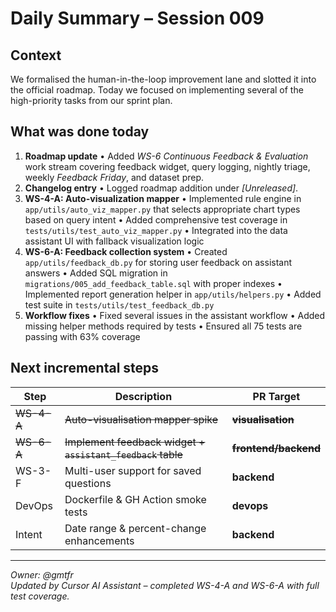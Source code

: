 # Daily Summary – Session 009

## Context
We formalised the human-in-the-loop improvement lane and slotted it into the official roadmap. Today we focused on implementing several of the high-priority tasks from our sprint plan.

## What was done today
1. **Roadmap update**
   • Added *WS-6 Continuous Feedback & Evaluation* work stream covering feedback widget, query logging, nightly triage, weekly *Feedback Friday*, and dataset prep.
2. **Changelog entry**
   • Logged roadmap addition under *[Unreleased]*.
3. **WS-4-A: Auto-visualization mapper**
   • Implemented rule engine in `app/utils/auto_viz_mapper.py` that selects appropriate chart types based on query intent
   • Added comprehensive test coverage in `tests/utils/test_auto_viz_mapper.py`
   • Integrated into the data assistant UI with fallback visualization logic
4. **WS-6-A: Feedback collection system**
   • Created `app/utils/feedback_db.py` for storing user feedback on assistant answers
   • Added SQL migration in `migrations/005_add_feedback_table.sql` with proper indexes
   • Implemented report generation helper in `app/utils/helpers.py`
   • Added test suite in `tests/utils/test_feedback_db.py`
5. **Workflow fixes**
   • Fixed several issues in the assistant workflow
   • Added missing helper methods required by tests
   • Ensured all 75 tests are passing with 63% coverage

## Next incremental steps
| Step | Description | PR Target |
|------|-------------|-----------|
| ~~WS-4-A~~ | ~~Auto-visualisation mapper spike~~ | ~~**visualisation**~~ |
| ~~WS-6-A~~ | ~~Implement feedback widget + `assistant_feedback` table~~ | ~~**frontend/backend**~~ |
| WS-3-F | Multi-user support for saved questions | **backend** |
| DevOps | Dockerfile & GH Action smoke tests | **devops** |
| Intent | Date range & percent-change enhancements | **backend** |

---
*Owner: @gmtfr*  
*Updated by Cursor AI Assistant – completed WS-4-A and WS-6-A with full test coverage.* 